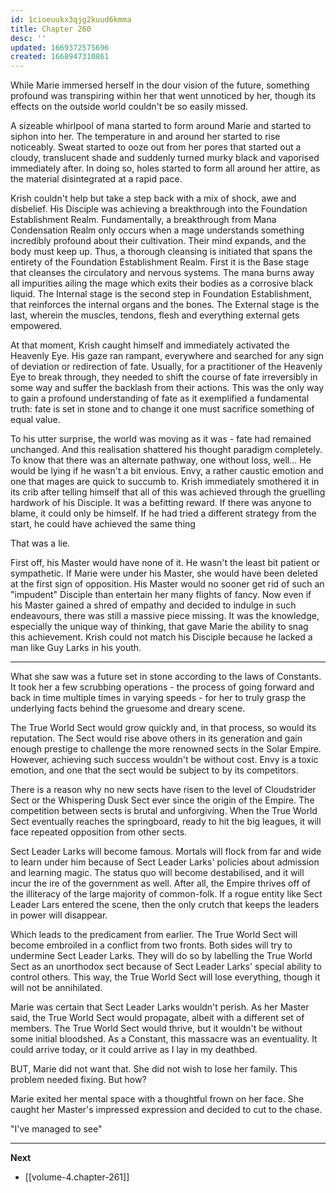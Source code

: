 ```yaml
---
id: 1cioeuukx3qjg2kuud6kmma
title: Chapter 260
desc: ''
updated: 1669372575696
created: 1668947310861
---
```


While Marie immersed herself in the dour vision of the future, something profound was transpiring within her that went unnoticed by her, though its effects on the outside world couldn't be so easily missed.

A sizeable whirlpool of mana started to form around Marie and started to siphon into her. The temperature in and around her started to rise noticeably. Sweat started to ooze out from her pores that started out a cloudy, translucent shade and suddenly turned murky black and vaporised immediately after. In doing so, holes started to form all around her attire, as the material disintegrated at a rapid pace.

Krish couldn't help but take a step back with a mix of shock, awe and disbelief. His Disciple was achieving a breakthrough into the Foundation Establishment Realm. Fundamentally, a breakthrough from Mana Condensation Realm only occurs when a mage understands something incredibly profound about their cultivation. Their mind expands, and the body must keep up. Thus, a thorough cleansing is initiated that spans the entirety of the Foundation Establishment Realm. First it is the Base stage that cleanses the circulatory and nervous systems. The mana burns away all impurities ailing the mage which exits their bodies as a corrosive black liquid. The Internal stage is the second step in Foundation Establishment, that reinforces the internal organs and the bones. The External stage is the last, wherein the muscles, tendons, flesh and everything external gets empowered.

At that moment, Krish caught himself and immediately activated the Heavenly Eye. His gaze ran rampant, everywhere and searched for any sign of deviation or redirection of fate. Usually, for a practitioner of the Heavenly Eye to break through, they needed to shift the course of fate irreversibly in some way and suffer the backlash from their actions. This was the only way to gain a profound understanding of fate as it exemplified a fundamental truth: fate is set in stone and to change it one must sacrifice something of equal value.

To his utter surprise, the world was moving as it was - fate had remained unchanged. And this realisation shattered his thought paradigm completely. To know that there was an alternate pathway, one without loss, well... He would be lying if he wasn't a bit envious. Envy, a rather caustic emotion and one that mages are quick to succumb to. Krish immediately smothered it in its crib after telling himself that all of this was achieved through the gruelling hardwork of his Disciple. It was a befitting reward. If there was anyone to blame, it could only be himself. If he had tried a different strategy from the start, he could have achieved the same thing

That was a lie.

First off, his Master would have none of it. He wasn't the least bit patient or sympathetic. If Marie were under his Master, she would have been deleted at the first sign of opposition. His Master would no sooner get rid of such an "impudent" Disciple than entertain her many flights of fancy. Now even if his Master gained a shred of empathy and decided to indulge in such endeavours, there was still a massive piece missing. It was the knowledge, especially the unique way of thinking, that gave Marie the ability to snag this achievement. Krish could not match his Disciple because he lacked a man like Guy Larks in his youth.

____

What she saw was a future set in stone according to the laws of Constants. It took her a few scrubbing operations - the process of going forward and back in time multiple times in varying speeds - for her to truly grasp the underlying facts behind the gruesome and dreary scene.

The True World Sect would grow quickly and, in that process, so would its reputation. The Sect would rise above others in its generation and gain enough prestige to challenge the more renowned sects in the Solar Empire. However, achieving such success wouldn't be without cost. Envy is a toxic emotion, and one that the sect would be subject to by its competitors.

There is a reason why no new sects have risen to the level of Cloudstrider Sect or the Whispering Dusk Sect ever since the origin of the Empire. The competition between sects is brutal and unforgiving. When the True World Sect eventually reaches the springboard, ready to hit the big leagues, it will face repeated opposition from other sects.

Sect Leader Larks will become famous. Mortals will flock from far and wide to learn under him because of Sect Leader Larks' policies about admission and learning magic. The status quo will become destabilised, and it will incur the ire of the government as well. After all, the Empire thrives off of the illiteracy of the large majority of common-folk. If a rogue entity like Sect Leader Lars entered the scene, then the only crutch that keeps the leaders in power will disappear.

Which leads to the predicament from earlier. The True World Sect will become embroiled in a conflict from two fronts. Both sides will try to undermine Sect Leader Larks. They will do so by labelling the True World Sect as an unorthodox sect because of Sect Leader Larks' special ability to control others. This way, the True World Sect will lose everything, though it will not be annihilated.

Marie was certain that Sect Leader Larks wouldn't perish. As her Master said, the True World Sect would propagate, albeit with a different set of members. The True World Sect would thrive, but it wouldn't be without some initial bloodshed. As a Constant, this massacre was an eventuality. It could arrive today, or it could arrive as I lay in my deathbed.

BUT, Marie did not want that. She did not wish to lose her family. This problem needed fixing. But how?

Marie exited her mental space with a thoughtful frown on her face. She caught her Master's impressed expression and decided to cut to the chase.

"I've managed to see"

____

**Next**
* [[volume-4.chapter-261]]
